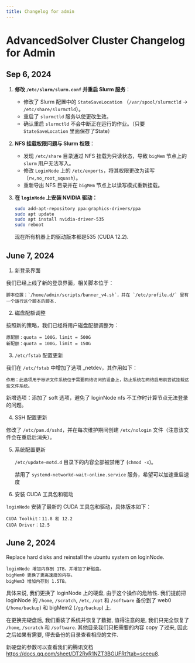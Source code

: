 ```yaml
---
title: Changelog for admin
---
```


# AdvancedSolver Cluster Changelog for Admin

## Sep 6, 2024

1. **修改 `/etc/slurm/slurm.conf` 并重启 Slurm 服务**：
   - 修改了 Slurm 配置中的 `StateSaveLocation` （`/var/spool/slurmctld`   ->   `/etc/share/slurmctld`）。
   - 重启了 `slurmctld` 服务以使更改生效。
   - 确认重启 `slurmctld` 不会中断正在运行的作业。（只要 `StateSaveLocation` 里面保存了State）

2. **NFS 挂载权限问题与 Slurm 权限**：
   - 发现 `/etc/share` 目录通过 NFS 挂载为只读状态，导致 `bigMem` 节点上的 `slurm` 用户无法写入。
   - 修改 `LoginNode` 上的 `/etc/exports`，将其权限更改为读写（`rw,no_root_squash`）。
   - 重新导出 NFS 目录并在 `bigMem` 节点上以读写模式重新挂载。

3. **在 `loginNode` 上安装 NVIDIA 驱动：**
    ```bash
    sudo add-apt-repository ppa:graphics-drivers/ppa
    sudo apt update
    sudo apt install nvidia-driver-535
    sudo reboot
    ```
    现在所有机器上的驱动版本都是535 (CUDA 12.2).


## June 7, 2024
1. 新登录界面

我们已经上线了新的登录界面，相关脚本位于：

    脚本位置：`/home/admin/scripts/banner_v4.sh`，并在 `/etc/profile.d/` 里有一个运行这个脚本的脚本.

2. 磁盘配额调整

按照新的策略，我们已经将用户磁盘配额调整为：

    原配额：quota = 100G，limit = 500G
    新配额：quota = 100G，limit = 150G

3. `/etc/fstab` 配置更新

我们在 `/etc/fstab` 中增加了选项 _netdev，其作用如下：

    作用：此选项用于标识文件系统位于需要网络访问的设备上，防止系统在网络启用前尝试挂载这些文件系统。

新增选项：添加了 soft 选项，避免了 loginNode nfs 不工作时计算节点无法登录的问题。

4. SSH 配置更新

修改了 `/etc/pam.d/sshd`，并在每次维护期间创建 `/etc/nologin` 文件（注意该文件会在重启后消失）。

5. 系统配置更新

    `/etc/update-motd.d` 目录下的内容全部被禁用了 (`chmod -x`)。

    禁用了 `systemd-networkd-wait-online.service` 服务，希望可以加速重启速度

6. 安装 CUDA 工具包和驱动

`loginNode` 安装了最新的 CUDA 工具包和驱动，具体版本如下：

    CUDA Toolkit：11.8 和 12.2
    CUDA Driver：12.5



## June 2, 2024

Replace hard disks and reinstall the ubuntu system on loginNode.

    loginNode 增加内存到 1TB，并增加了新磁盘。
    bigMem0 更换了更高速度的内存。
    bigMem3 增加内存到 1.5TB。

具体来说, 我们更换了 loginNode 上的硬盘, 由于这个操作的危险性. 我们提前把 loginNode 的 `/home`, `/scratch`, `/etc`, `/opt` 和 `/software` 备份到了 web0 (`/home/backup`) 和 bigMem2 (`/gg/backup`) 上.

在更换完硬盘后, 我们重装了系统并恢复了数据, 值得注意的是, 我们只完全恢复了 `/home`, `/scratch` 和 `/software`. 其他目录我们只把需要的内容 copy 了过来, 因此之后如果有需要, 得去备份的目录查看相应的文件.

新硬盘的参数可以查看我们的腾讯文档
<https://docs.qq.com/sheet/DT2RyR1NZT3BGUFRt?tab=seeeu8>.